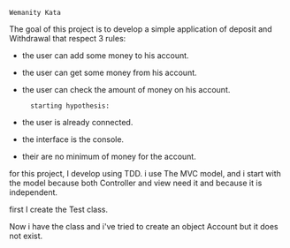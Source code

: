 	Wemanity Kata

The goal of this project is to develop a simple application of deposit and Withdrawal that respect 3 rules:

- the user can add some money to his account.
- the user can get some money from his account.
- the user can check the amount of money on his account.

		starting hypothesis:

- the user is already connected.
- the interface is the console.
- their are no minimum of money for the account.


for this project, I develop using TDD.
 i use The MVC model, and i start with the model because both Controller and view need it and because it is independent.
 
 first I create the Test class.
 
 
Now i have the class and i've tried to create an object Account but it does not exist.